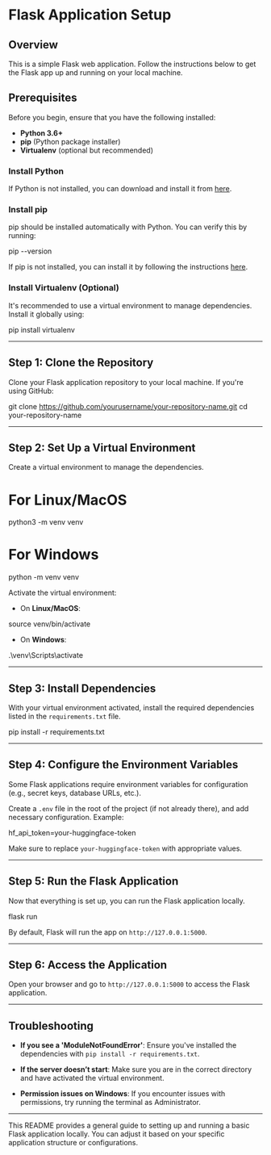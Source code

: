 # Flask Application Setup

## Overview

This is a simple Flask web application. Follow the instructions below to get the Flask app up and running on your local machine.

## Prerequisites

Before you begin, ensure that you have the following installed:

- **Python 3.6+**
- **pip** (Python package installer)
- **Virtualenv** (optional but recommended)

### Install Python
If Python is not installed, you can download and install it from [here](https://www.python.org/downloads/).

### Install pip
pip should be installed automatically with Python. You can verify this by running:

pip --version

If pip is not installed, you can install it by following the instructions [here](https://pip.pypa.io/en/stable/installation/).

### Install Virtualenv (Optional)
It's recommended to use a virtual environment to manage dependencies. Install it globally using:

pip install virtualenv

---

## Step 1: Clone the Repository

Clone your Flask application repository to your local machine. If you're using GitHub:

git clone https://github.com/yourusername/your-repository-name.git
cd your-repository-name

---

## Step 2: Set Up a Virtual Environment

Create a virtual environment to manage the dependencies.

# For Linux/MacOS
python3 -m venv venv

# For Windows
python -m venv venv

Activate the virtual environment:

- On **Linux/MacOS**:

source venv/bin/activate

- On **Windows**:

.\venv\Scripts\activate

---

## Step 3: Install Dependencies

With your virtual environment activated, install the required dependencies listed in the `requirements.txt` file.

pip install -r requirements.txt

---

## Step 4: Configure the Environment Variables

Some Flask applications require environment variables for configuration (e.g., secret keys, database URLs, etc.).

Create a `.env` file in the root of the project (if not already there), and add necessary configuration. Example:

hf_api_token=your-huggingface-token

Make sure to replace `your-huggingface-token` with appropriate values.

---

## Step 5: Run the Flask Application

Now that everything is set up, you can run the Flask application locally.

flask run

By default, Flask will run the app on `http://127.0.0.1:5000`.

---

## Step 6: Access the Application

Open your browser and go to `http://127.0.0.1:5000` to access the Flask application.

---

## Troubleshooting

- **If you see a 'ModuleNotFoundError'**: Ensure you've installed the dependencies with `pip install -r requirements.txt`.
  
- **If the server doesn’t start**: Make sure you are in the correct directory and have activated the virtual environment.

- **Permission issues on Windows**: If you encounter issues with permissions, try running the terminal as Administrator.

---
This README provides a general guide to setting up and running a basic Flask application locally. You can adjust it based on your specific application structure or configurations.

